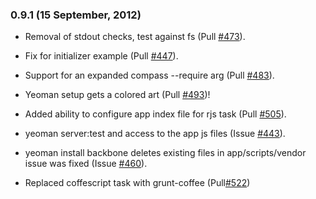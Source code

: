### 0.9.1 (15 September, 2012)

* Removal of stdout checks, test against fs (Pull [#473](https://github.com/yeoman/yeoman/pull/473)).

* Fix for  initializer example (Pull [#447](https://github.com/yeoman/yeoman/pull/477 )).

* Support for an expanded compass --require arg (Pull [#483](https://github.com/yeoman/yeoman/pull/483)).   

* Yeoman setup gets a colored art (Pull [#493](https://github.com/yeoman/yeoman/pull/493))!

* Added ability to configure app index file for rjs task (Pull [#505](https://github.com/yeoman/yeoman/pull/505)).

* yeoman server:test and access to the app js files (Issue [#443](https://github.com/yeoman/yeoman/issues/443)).

* yeoman install backbone deletes existing files in app/scripts/vendor issue was fixed (Issue [#460](https://github.com/yeoman/yeoman/issues/460)).

* Replaced coffescript task with grunt-coffee (Pull[#522](https://github.com/yeoman/yeoman/pull/522)) 
